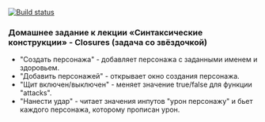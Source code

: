 [![Build status](https://ci.appveyor.com/api/projects/status/u600kdlqi5ayqjou/branch/master?svg=true)](https://ci.appveyor.com/project/NazarovAn/ajs-hw4-3-syntactic-constructions-closures-star/branch/master)

### Домашнее задание к лекции «Синтаксические конструкции» - Closures (задача со звёздочкой)

- "Создать персонажа" - добавляет персонажа с заданными именем и здоровьем.
- "Добавить персонажей" - открывает окно создания персонажа.
- "Щит включен/выключен" - меняет значение true/false для функции "attacks".
- "Нанести удар" - читает значения инпутов "урон персонажу" и бьет каждого персонажа, которому прописан урон.